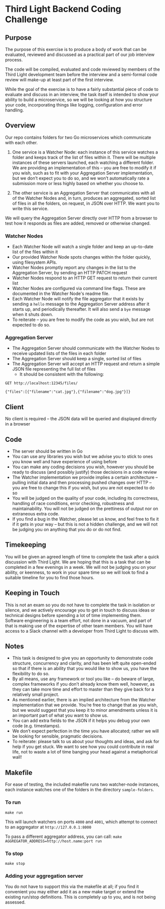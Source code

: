 # Third Light Backend Coding Challenge

## Purpose

The purpose of this exercise is to produce a body of work that can be evaluated, reviewed and discussed as a practical part of our job interview process.

The code will be compiled, evaluated and code reviewed by members of the Third Light development team before the interview and a semi-formal code review will make-up at least part of the first interview.

While the goal of the exercise is to have a fairly substantial piece of code to evaluate and discuss in an interview, the task itself is intended to show your ability to build a microservice, so we will be looking at how you structure your code, incorporating things like logging, configuration and error handling.


## Overview

Our repo contains folders for two Go microservices which communicate with each other.

1. One service is a Watcher Node: each instance of this service watches a folder and keeps track of the list of files within it. There will be multiple instances of these servers launched, each watching a different folder. We are providing an implementation of this – you are free to modify it if you wish, such as to fit with your Aggregation Server implementation, but we don’t expect you to do so, and we won’t automatically rate a submission more or less highly based on whether you choose to.

1. The other service is an Aggregation Server that communicates with all of the Watcher Nodes and, in turn, produces an aggregated, sorted list of files in all the folders, on request, in JSON over HTTP. We want you to write this service.

We will query the Aggregation Server directly over HTTP from a browser to test how it responds as files are added, removed or otherwise changed.

 
### Watcher Nodes

* Each Watcher Node will watch a single folder and keep an up-to-date list of the files within it
* Our provided Watcher Node spots changes within the folder quickly, using filesystem APIs.
* Watcher Nodes promptly report any changes in the list to the Aggregation Server, by sending an HTTP PATCH request
* Watcher Nodes respond to an HTTP GET request to return their current list
* Watcher Nodes are configured via command line flags. These are documented in the Watcher Node's readme file.
* Each Watcher Node will notify the file aggregator that it exists by sending a `hello` message to the Aggregation Server address after it starts up, and periodically thereafter. It will also send a `bye` message when it shuts down.
* To reiterate – you are free to modify the code as you wish, but are not expected to do so.

### Aggregation Server
* The Aggregation Server should communicate with the Watcher Nodes to receive updated lists of the files in each folder
* The Aggregation Server should keep a single, sorted list of files
* The Aggregation Server will accept an HTTP request and return a simple JSON file representing the full list of files 
  * It should be consistent with the following:

`GET http://localhost:12345/files/`

```
{"files":[{"filename":"cat.jpg"},{"filename":"dog.jpg"}]}
```

## Client

No client is required – the JSON data will be queried and displayed directly in a browser

## Code

* The server should be written in Go
* You can use any libraries you wish but we advise you to stick to ones you know well and have experience of using before
* You can make any coding decisions you wish, however you should be ready to discuss (and possibly justify) those decisions in a code review
* The Watcher implementation we provide implies a certain architecture – pulling initial data and then processing pushed changes over HTTP – you are free to change this if you wish, but you are not expected to do so
* You will be judged on the quality of your code, including its correctness, handling of race conditions, error checking, robustness and maintainability. You will not be judged on the prettiness of output nor on extraneous extra code.
* If you find a bug in the Watcher, please let us know, and feel free to fix it if it gets in your way – but this is not a hidden challenge, and we will not be judging you on anything that you do or do not find.

## Timekeeping

You will be given an agreed length of time to complete the task after a quick discussion with Third Light. We are hoping that this is a task that can be completed in a few evenings in a week. We will not be judging you on your ability, or keenness, to work in your spare time so we will look to find a suitable timeline for you to find those hours.

## Keeping in Touch

This is not an exam so you do not have to complete the task in isolation or silence, and we actively encourage you to get in touch to discuss ideas or technical designs before spending a lot of time implementing them. Software engineering is a team effort, not done in a vacuum, and part of that is making use of the expertise of other team members. You will have access to a Slack channel with a developer from Third Light to discuss with.

## Notes

* This task is designed to give you an opportunity to demonstrate code structure, concurrency and clarity, and has been left quite open-ended so that if there is an ability that you would like to show us, you have the flexibility to do so.
* By all means, use any framework or tool you like – do beware of large, complex frameworks if you don’t already know them well, however, as they can take more time and effort to master than they give back for a relatively small project.
* As mentioned earlier, there is an implied architecture from the Watcher implementation that we provide. You’re free to change that as you wish, but we would suggest that you keep it to minor amendments unless it is an important part of what you want to show us.
* You can add extra fields to the JSON if it helps you debug your own code (e.g. timestamps). 
* We don’t expect perfection in the time you have allocated; rather we will be looking for sensible, pragmatic decisions.
* To reiterate: please talk to us about your thoughts and ideas, and ask for help if you get stuck. We want to see how you could contribute in real life, not to waste a lot of time banging your head against a metaphorical wall!


## Makefile

For ease of testing, the included makefile runs two watcher-node instances, each instance watches one of the folders in the directory `sample-folders`.

### To run
`make run`

This will launch watchers on ports `4000` and `4001`, which attempt to connect to an aggregator at `http://127.0.0.1:8000`

To pass a different aggregator address, you can call:
`make AGGREGATOR_ADDRESS=http://host.name:port run`

### To stop
`make stop`

### Adding your aggregation server
You do not have to support this via the makefile at all; if you find it convenient you may either add it as a new make target or extend the existing run/stop definitions. This is completely up to you, and is not being assessed.


